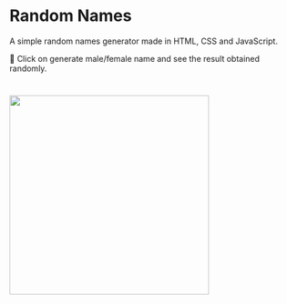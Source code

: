 # Random Names
A simple random names generator made in HTML, CSS and JavaScript.

📙 Click on generate male/female name and see the result obtained randomly.

#

<img src="https://i.imgur.com/LVS70vY.png" width="350px">
